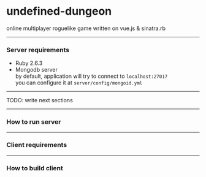 # undefined-dungeon
online multiplayer roguelike game written on vue.js &amp; sinatra.rb

---
### Server requirements 
- Ruby 2.6.3
- Mongodb server  
  by default, application will try to connect to `localhost:27017`  
  you can configure it at `server/config/mongoid.yml`

---

TODO: write next sections

---
### How to run server

---
### Client requirements

---
### How to build client
